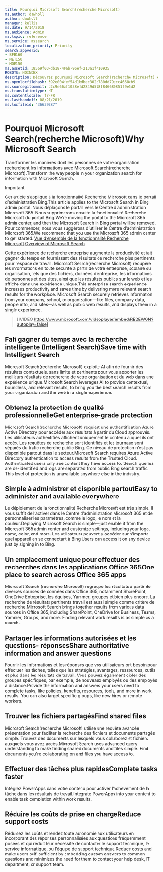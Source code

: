 ```yaml
---
title: Pourquoi Microsoft Search(recherche Microsoft)
ms.author: dawholl
author: dawholl
manager: kellis
ms.date: 9/14/2018
ms.audience: Admin
ms.topic: reference
ms.service: mssearch
localization_priority: Priority
search.appverid:
- BFB160
- MET150
- MOE150
ms.assetid: 38569f03-db18-49ab-96ef-213a1f410935
ROBOTS: NOINDEX
description: Découvrez pourquoi Microsoft Search(recherche Microsoft) est une recherche d’entreprise intelligente pour les lieux de travail modernes.
ms.openlocfilehash: 392e004fef54d1bdbec302b780dd79ecc4668cb9
ms.sourcegitcommit: c2c9e66af1038efd2849d578f846680851f9e5d2
ms.translationtype: HT
ms.contentlocale: fr-FR
ms.lasthandoff: 08/27/2019
ms.locfileid: "36639387"
---
```

# <a name="why-microsoft-search"></a><span data-ttu-id="a9848-103">Pourquoi Microsoft Search(recherche Microsoft)</span><span class="sxs-lookup"><span data-stu-id="a9848-103">Why Microsoft Search</span></span>

<span data-ttu-id="a9848-104">Transformer les manières dont les personnes de votre organisation recherchent les informations avec Microsoft Search(recherche Microsoft).</span><span class="sxs-lookup"><span data-stu-id="a9848-104">Transform the way people in your organization search for information with Microsoft Search.</span></span> 

> [!IMPORTANT]
> <span data-ttu-id="a9848-105">Cet article s’applique à la fonctionnalité Recherche Microsoft dans le portail d’administration Bing.</span><span class="sxs-lookup"><span data-stu-id="a9848-105">This article applies to the Microsoft Search in Bing admin portal.</span></span> <span data-ttu-id="a9848-106">Nous déplaçons le portail vers le Centre d’administration Microsoft 365. Nous supprimerons ensuite la fonctionnalité Recherche Microsoft du portail Bing.</span><span class="sxs-lookup"><span data-stu-id="a9848-106">We’re moving the portal to the Microsoft 365 admin center, and then the Microsoft Search in Bing portal will be removed.</span></span> <span data-ttu-id="a9848-107">Pour commencer, nous vous suggérons d’utiliser le Centre d’administration Microsoft 365.</span><span class="sxs-lookup"><span data-stu-id="a9848-107">We recommend that you use the Microsoft 365 admin center to get started.</span></span> <span data-ttu-id="a9848-108">[Vue d’ensemble de la fonctionnalité Recherche Microsoft](overview-microsoft-search.md).</span><span class="sxs-lookup"><span data-stu-id="a9848-108">[Overview of Microsoft Search](overview-microsoft-search.md)</span></span>
  
<span data-ttu-id="a9848-p102">Cette expérience de recherche entreprise augmente la productivité et fait gagner du temps en fournissant des résultats de recherche plus pertinents pour l’espace de travail. Microsoft Search(recherche Microsoft) récupère les informations en toute sécurité à partir de votre entreprise, scolaire ou organisation, tels que des fichiers, données d’entreprise, les informations de personnes et des sites, ainsi que les résultats publics sur le web et les affiche dans une expérience unique.</span><span class="sxs-lookup"><span data-stu-id="a9848-p102">This enterprise search experience increases productivity and saves time by delivering more relevant search results for the workplace. Microsoft Search securely retrieves information from your company, school, or organization—like files, company data, people info, and sites—as well as public web results, and displays them in a single experience.</span></span>

> [!VIDEO https://www.microsoft.com/videoplayer/embed/RE2EWQN?autoplay=false]
  
## <a name="save-time-with-intelligent-search"></a><span data-ttu-id="a9848-111">Fait gagner du temps avec la recherche intelligente (Intelligent Search)</span><span class="sxs-lookup"><span data-stu-id="a9848-111">Save time with Intelligent Search</span></span>

<span data-ttu-id="a9848-112">Microsoft Search(recherche Microsoft) exploite AI afin de fournir des résultats contextuels, sans limite et pertinents pour vous apporter les meilleurs résultats de recherche de votre organisation et du web dans une expérience unique.</span><span class="sxs-lookup"><span data-stu-id="a9848-112">Microsoft Search leverages AI to provide contextual, boundless, and relevant results, to bring you the best search results from your organization and the web in a single experience.</span></span>
  
## <a name="get-enterprise-grade-protection"></a><span data-ttu-id="a9848-113">Obtenez la protection de qualité professionnelle</span><span class="sxs-lookup"><span data-stu-id="a9848-113">Get enterprise-grade protection</span></span>

<span data-ttu-id="a9848-p103">Microsoft Search(recherche Microsoft) requiert une authentification Azure Active Directory pour accéder aux résultats à partir du Cloud approuvés. Les utilisateurs authentifiés affichent uniquement le contenu auquel ils ont accès. Les requêtes de recherche sont identifiés et les journaux sont séparés du trafic recherche public Bing. Ce niveau de protection n’est pas disponible partout dans le secteur.</span><span class="sxs-lookup"><span data-stu-id="a9848-p103">Microsoft Search requires Azure Active Directory authentication to access results from the Trusted Cloud. Authenticated users only see content they have access to. Search queries are de-identified and logs are separated from public Bing search traffic. This level of protection is unavailable anywhere else in the industry.</span></span>
  
## <a name="easy-to-administer-and-available-everywhere"></a><span data-ttu-id="a9848-118">Simple à administrer et disponible partout</span><span class="sxs-lookup"><span data-stu-id="a9848-118">Easy to administer and available everywhere</span></span>

<span data-ttu-id="a9848-119">Le déploiement de la fonctionnalité Recherche Microsoft est très simple. Il vous suffit de l’activer dans le Centre d’administration Microsoft 365 et de personnaliser les paramètres, comme le logo, le nom et la couleur.</span><span class="sxs-lookup"><span data-stu-id="a9848-119">Deploying Microsoft Search is simple—just enable it from the Microsoft 365 admin center and customize settings, including your logo, name, color, and more.</span></span> <span data-ttu-id="a9848-120">Les utilisateurs peuvent y accéder sur n’importe quel appareil en se connectant à Bing.</span><span class="sxs-lookup"><span data-stu-id="a9848-120">Users can access it on any device just by signing in to Bing.</span></span>
  
## <a name="one-place-to-search-across-office-365-apps"></a><span data-ttu-id="a9848-121">Un emplacement unique pour effectuer des recherches dans les applications Office 365</span><span class="sxs-lookup"><span data-stu-id="a9848-121">One place to search across Office 365 apps</span></span>

<span data-ttu-id="a9848-p105">Microsoft Search (recherche Microsoft) regroupe les résultats à partir de diverses sources de données dans Office 365, notamment SharePoint, OneDrive Entreprise, les équipes, Yammer, groupes et bien plus encore. La recherche de résultats pertinents travail est aussi simple comme critère de recherche.</span><span class="sxs-lookup"><span data-stu-id="a9848-p105">Microsoft Search brings together results from various data sources in Office 365, including SharePoint, OneDrive for Business, Teams, Yammer, Groups, and more. Finding relevant work results is as simple as a search.</span></span>
  
## <a name="share-authoritative-information-and-answer-questions"></a><span data-ttu-id="a9848-124">Partager les informations autorisées et les questions- réponses</span><span class="sxs-lookup"><span data-stu-id="a9848-124">Share authoritative information and answer questions</span></span>

<span data-ttu-id="a9848-p106">Fournir les informations et les réponses que vos utilisateurs ont besoin pour effectuer les tâches, telles que les stratégies, avantages, ressources, outils et plus dans les résultats de travail. Vous pouvez également cibler des groupes spécifiques, par exemple, de nouveaux employés ou des employés à distance.</span><span class="sxs-lookup"><span data-stu-id="a9848-p106">Provide the information and answers your users need to complete tasks, like policies, benefits, resources, tools, and more in work results. You can also target specific groups, like new hires or remote workers.</span></span>
  
## <a name="find-shared-files"></a><span data-ttu-id="a9848-127">Trouver les fichiers partagés</span><span class="sxs-lookup"><span data-stu-id="a9848-127">Find shared files</span></span>

<span data-ttu-id="a9848-p107">Microsoft Search(recherche Microsoft) utilise une requête avancée présentation pour faciliter la recherche des fichiers et documents partagés simple. Trouvez des documents sur lesquels vous collaborez et fichiers auxquels vous avez accès.</span><span class="sxs-lookup"><span data-stu-id="a9848-p107">Microsoft Search uses advanced query understanding to make finding shared documents and files simple. Find documents you're collaborating on and files you have access to.</span></span> 
  
## <a name="complete-tasks-faster"></a><span data-ttu-id="a9848-130">Effectuer des tâches plus rapides</span><span class="sxs-lookup"><span data-stu-id="a9848-130">Complete tasks faster</span></span>

<span data-ttu-id="a9848-131">Intégrez PowerApps dans votre contenu pour activer l’achèvement de la tâche dans les résultats de travail.</span><span class="sxs-lookup"><span data-stu-id="a9848-131">Integrate PowerApps into your content to enable task completion within work results.</span></span>
  
## <a name="reduce-support-costs"></a><span data-ttu-id="a9848-132">Réduire les coûts de prise en charge</span><span class="sxs-lookup"><span data-stu-id="a9848-132">Reduce support costs</span></span>

<span data-ttu-id="a9848-133">Réduisez les coûts et rendez toute autonomie aux utilisateurs en incorporant des réponses personnalisées aux questions fréquemment posées et qui réduit leur nécessité de contacter le support technique, le service informatique, ou l’équipe de support technique.</span><span class="sxs-lookup"><span data-stu-id="a9848-133">Reduce costs and make users self-sufficient by embedding custom answers to common questions and minimizes the need for them to contact your help desk, IT department, or support team.</span></span>
  

